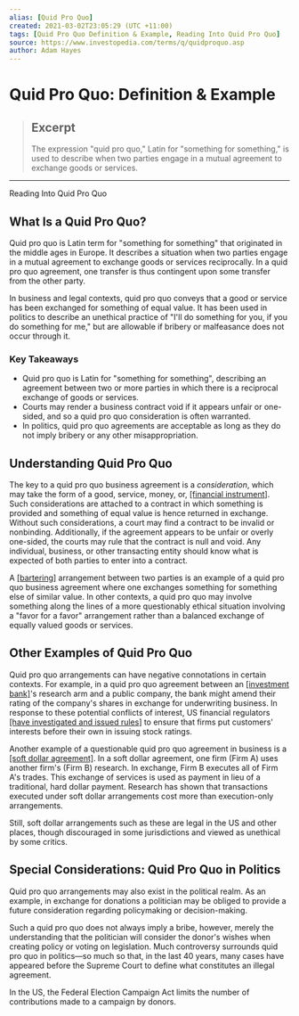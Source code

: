 ```yaml
---
alias: [Quid Pro Quo]
created: 2021-03-02T23:05:29 (UTC +11:00)
tags: [Quid Pro Quo Definition & Example, Reading Into Quid Pro Quo]
source: https://www.investopedia.com/terms/q/quidproquo.asp
author: Adam Hayes
---
```


# Quid Pro Quo: Definition & Example

> ## Excerpt
> The expression "quid pro quo," Latin for "something for something," is used to describe when two parties engage in a mutual agreement to exchange goods or services.

---

Reading Into Quid Pro Quo
## What Is a Quid Pro Quo?

Quid pro quo is Latin term for "something for something" that originated in the middle ages in Europe. It describes a situation when two parties engage in a mutual agreement to exchange goods or services reciprocally. In a quid pro quo agreement, one transfer is thus contingent upon some transfer from the other party.

In business and legal contexts, quid pro quo conveys that a good or service has been exchanged for something of equal value. It has been used in politics to describe an unethical practice of "I'll do something for you, if you do something for me," but are allowable if bribery or malfeasance does not occur through it.

### Key Takeaways

-   Quid pro quo is Latin for "something for something", describing an agreement between two or more parties in which there is a reciprocal exchange of goods or services.
-   Courts may render a business contract void if it appears unfair or one-sided, and so a quid pro quo consideration is often warranted.
-   In politics, quid pro quo agreements are acceptable as long as they do not imply bribery or any other misappropriation.

## Understanding Quid Pro Quo

The key to a quid pro quo business agreement is a _consideration_, which may take the form of a good, service, money, or, [[financial instrument]](https://www.investopedia.com/terms/f/financialinstrument.asp). Such considerations are attached to a contract in which something is provided and something of equal value is hence returned in exchange. Without such considerations, a court may find a contract to be invalid or nonbinding. Additionally, if the agreement appears to be unfair or overly one-sided, the courts may rule that the contract is null and void. Any individual, business, or other transacting entity should know what is expected of both parties to enter into a contract.

A [[bartering]](https://www.investopedia.com/terms/b/barter.asp) arrangement between two parties is an example of a quid pro quo business agreement where one exchanges something for something else of similar value. In other contexts, a quid pro quo may involve something along the lines of a more questionably ethical situation involving a "favor for a favor" arrangement rather than a balanced exchange of equally valued goods or services.

## Other Examples of Quid Pro Quo

Quid pro quo arrangements can have negative connotations in certain contexts. For example, in a quid pro quo agreement between an [[investment bank]](https://www.investopedia.com/terms/i/investment-banking.asp)'s research arm and a public company, the bank might amend their rating of the company's shares in exchange for underwriting business. In response to these potential conflicts of interest, US financial regulators [[have investigated and issued rules]](https://www.sec.gov/tm/reportspubs/investor-publications/investorpubsanalystshtm.html) to ensure that firms put customers' interests before their own in issuing stock ratings.

Another example of a questionable quid pro quo agreement in business is a [[soft dollar agreement]](https://www.investopedia.com/terms/s/softdollars.asp). In a soft dollar agreement, one firm (Firm A) uses another firm's (Firm B) research. In exchange, Firm B executes all of Firm A's trades. This exchange of services is used as payment in lieu of a traditional, hard dollar payment. Research has shown that transactions executed under soft dollar arrangements cost more than execution-only arrangements.

Still, soft dollar arrangements such as these are legal in the US and other places, though discouraged in some jurisdictions and viewed as unethical by some critics.

## Special Considerations: Quid Pro Quo in Politics

Quid pro quo arrangements may also exist in the political realm. As an example, in exchange for donations a politician may be obliged to provide a future consideration regarding policymaking or decision-making.

Such a quid pro quo does not always imply a bribe, however, merely the understanding that the politician will consider the donor's wishes when creating policy or voting on legislation. Much controversy surrounds quid pro quo in politics—so much so that, in the last 40 years, many cases have appeared before the Supreme Court to define what constitutes an illegal agreement.

In the US, the Federal Election Campaign Act limits the number of contributions made to a campaign by donors.
